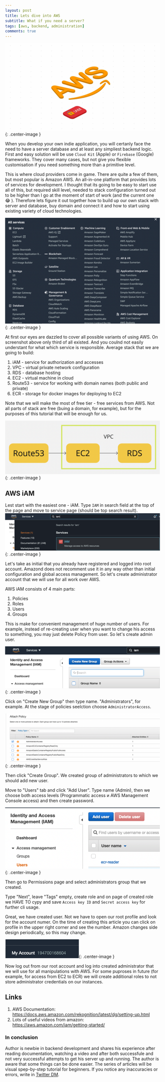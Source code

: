 ```yaml
---
layout: post
title: Lets dive into AWS
subtitle: What if you need a server?
tags: [aws, backend, administration]
comments: true
---
```


![AWS Header](/img/2021-03/aws_iam/header_image.jpg){: .center-image }

When you develop your own indie application, you will certanly face the need to have a server database and at least any simpliest backend logic. First and easy solution will be use `Cloud Kit` (Apple) or `Firebase` (Google) frameworks. They cover many cases, but not give you flexible customisation if you need something more than a primitive level.

This is where cloud providers come in game. There are quite a few of them, but most popular is Amazon AWS. An all-in-one platform that provides lots of services for development. I thought that its going to be easy to start use all of this, but required skill level, needed to stack configuration turned out to be higher than I go at the moment of start of work (and the current one 😂 ). Therefore lets figure it out together how to build up our own stack with server and database, buy domain and connect it and how to start using existing variety of cloud technologies. 

![AWS Services](/img/2021-03/aws_iam/aws_services.png){: .center-image }

At first our eyes are dazzled to cover all possible variants of using AWS. On screenshot above only third of all existed. And you coulnd not easily understant  for what which service is responsible. Average stack that we are going to build:
1. iAM - service for authorization and accesses
2. VPC - virtual private network configuration
3. RDS - database hosting
4. EC2 - virtual machine in cloud
5. Route53 - service for working with domain names (both public and private)
6. ECR - storage for docker images for deploying to EC2

Note that we will make the most of free tier - free services from AWS. Not all parts of stack are free (buing a domain, for example), but for the purposes of this tutorial that will be enough for us.

![Stack visualisation](/img/2021-03/aws_iam/stack_diagram.png){: .center-image }

## AWS iAM

Lest start with the easiest one - iAM. Type `IAM` in search field at the top of the page and move to service page (should be top search result).
![IAM Selection](/img/2021-03/aws_iam/iam_selection.png){: .center-image }

Let's take as initial that you already have registered and logged into root account. Amazond does not recomment use it in any way other than initial configuration and global access management. So let's create administrator account that we will use for all work over AWS.

AWS iAM consists of 4 main parts:
1. Policies
2. Roles
3. Users
4. Groups

This is make for convenient management of huge number of users. For example, instead of re-creating user when you want to change his access to something, you may just delete Policy from user. So let's create admin user.

![IAM Groups](/img/2021-03/aws_iam/group_tab.png){: .center-image }

Click on "Create New Group" then type name. "Administrators", for example. At the stage of policies seelction choose `AdministratorAccess`.

![IAM Admin access](/img/2021-03/aws_iam/admin_access.png){: .center-image }

Then click "Create Group". We created group of administrators to which we should add new user.

Move to "Users" tab and click "Add User". Type name (Admin), then we choose both access levels (Programmatic access и AWS Management Console access) and then create password.

![IAM Create user](/img/2021-03/aws_iam/add_user.png){: .center-image }

Then go to Permissions page and select administrators group that we created.

Type "Next", leave "Tags" empty, create role and on page of created role we HAVE TO cypy and save `Access key ID` and `Secret access key` for further cli usage.

Great, we have created user. Not we have to open our root profile and look for the account numer. On the time of creating this article you can click on profile in the upper right corner and see the number. Amazon changes side design periodically, so this may change.

![IAM Create user](/img/2021-03/aws_iam/account_number.png){: .center-image }

Now log out from our root account and log into created administrator that we will use for all manipulations with AWS.
For some puproses in future (for example, for access from EC2 to ECR) we will create additional roles to not store administrator credentials on our instances.

## Links

1. AWS Documentation: https://docs.aws.amazon.com/rekognition/latest/dg/setting-up.html
2. Lots of useful videos from amazon: https://aws.amazon.com/iam/getting-started/

### In conclusion
Author is newbie in backend development and shares his experience after reading documentation, watching a video and after both successfule and not very successful attempts to get his server up and running. The author is aware that some things can be done easier. The series of articles will be visual spep-by-step tutorial for beginners. If you notice any inaccuracies or errors, write in [Twitter DM](https://twitter.com/NikitkaPa).